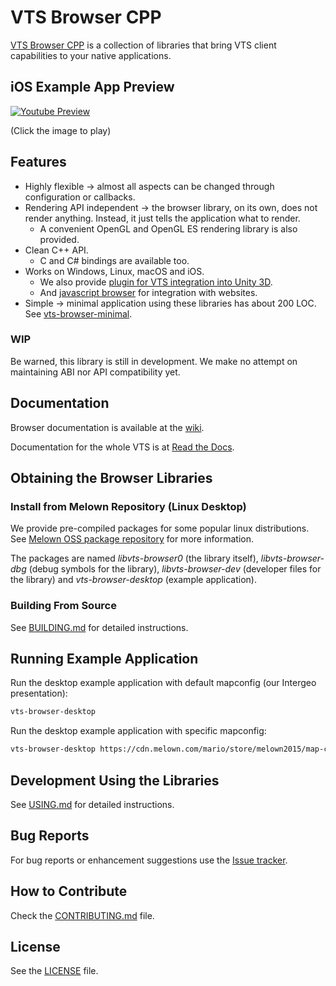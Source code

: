 # VTS Browser CPP

[VTS Browser CPP](https://github.com/melown/vts-browser-cpp) is a collection of libraries
that bring VTS client capabilities to your native applications.

## iOS Example App Preview

[![Youtube Preview](https://raw.githubusercontent.com/wiki/Melown/vts-browser-cpp/vts-browser-ios.jpg)](https://www.youtube.com/watch?v=BP_zyMTHVlg&feature=youtu.be)

(Click the image to play)

## Features

- Highly flexible -> almost all aspects can be changed through configuration or callbacks.
- Rendering API independent -> the browser library, on its own, does not render anything.
  Instead, it just tells the application what to render.
  - A convenient OpenGL and OpenGL ES rendering library is also provided.
- Clean C++ API.
  - C and C# bindings are available too.
- Works on Windows, Linux, macOS and iOS.
  - We also provide [plugin for VTS integration into Unity 3D](https://github.com/Melown/vts-browser-unity-plugin).
  - And [javascript browser](https://github.com/Melown/vts-browser-js) for integration with websites.
- Simple -> minimal application using these libraries has about 200 LOC.
  See [vts-browser-minimal](https://github.com/Melown/vts-browser-cpp/wiki/examples-minimal).

### WIP

Be warned, this library is still in development.
We make no attempt on maintaining ABI nor API compatibility yet.

## Documentation

Browser documentation is available at the
[wiki](https://github.com/melown/vts-browser-cpp/wiki).

Documentation for the whole VTS is at
[Read the Docs](https://melown.readthedocs.io).

## Obtaining the Browser Libraries

### Install from Melown Repository (Linux Desktop)

We provide pre-compiled packages for some popular linux distributions.
See [Melown OSS package repository](https://cdn.melown.com/packages/) for more information.

The packages are named _libvts-browser0_ (the library itself),
_libvts-browser-dbg_ (debug symbols for the library),
_libvts-browser-dev_ (developer files for the library)
and _vts-browser-desktop_ (example application).

### Building From Source

See [BUILDING.md](BUILDING.md) for detailed instructions.

## Running Example Application

Run the desktop example application with default mapconfig (our Intergeo presentation):
```bash
vts-browser-desktop
```

Run the desktop example application with specific mapconfig:
```bash
vts-browser-desktop https://cdn.melown.com/mario/store/melown2015/map-config/melown/Melown-Earth-Intergeo-2017/mapConfig.json
```

## Development Using the Libraries

See [USING.md](USING.md) for detailed instructions.

## Bug Reports

For bug reports or enhancement suggestions use the
[Issue tracker](https://github.com/melown/vts-browser-cpp/issues).

## How to Contribute

Check the [CONTRIBUTING.md](CONTRIBUTING.md) file.

## License

See the [LICENSE](LICENSE) file.




